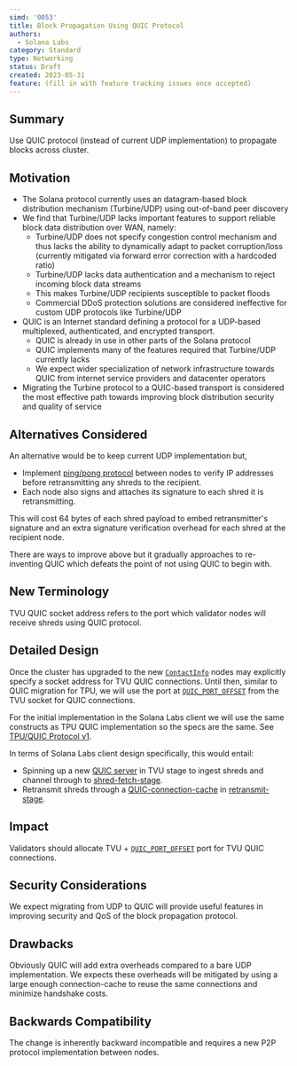 ```yaml
---
simd: '0053'
title: Block Propagation Using QUIC Protocol
authors:
  - Solana Labs
category: Standard
type: Networking
status: Draft
created: 2023-05-31
feature: (fill in with feature tracking issues once accepted)
---
```


## Summary

Use QUIC protocol (instead of current UDP implementation) to propagate blocks
across cluster.

## Motivation

* The Solana protocol currently uses an datagram-based block distribution mechanism (Turbine/UDP) using out-of-band peer discovery
* We find that Turbine/UDP lacks important features to support reliable block data distribution over WAN, namely:
  * Turbine/UDP does not specify congestion control mechanism and thus lacks the ability to dynamically adapt to packet corruption/loss (currently mitigated via forward error correction with a hardcoded ratio) 
  * Turbine/UDP lacks data authentication and a mechanism to reject incoming block data streams
  * This makes Turbine/UDP recipients susceptible to packet floods
  * Commercial DDoS protection solutions are considered ineffective for custom UDP protocols like Turbine/UDP
* QUIC is an Internet standard defining a protocol for a UDP-based multiplexed, authenticated, and encrypted transport.
  * QUIC is already in use in other parts of the Solana protocol
  * QUIC implements many of the features required that Turbine/UDP currently lacks
  * We expect wider specialization of network infrastructure towards QUIC from internet service providers and datacenter operators
* Migrating the Turbine protocol to a QUIC-based transport is considered the most effective path towards improving block distribution security and quality of service  

## Alternatives Considered

An alternative would be to keep current UDP implementation but,

* Implement [ping/pong
  protocol](https://github.com/solana-labs/solana/blob/2fc1dc1bf/gossip/src/ping_pong.rs)
  between nodes to verify IP addresses before retransmitting any shreds to the
  recipient.
* Each node also signs and attaches its signature to each shred it is
  retransmitting.

This will cost 64 bytes of each shred payload to embed retransmitter's
signature and an extra signature verification overhead for each shred at the
recipient node.

There are ways to improve above but it gradually approaches to re-inventing
QUIC which defeats the point of not using QUIC to begin with.

## New Terminology

TVU QUIC socket address refers to the port which validator nodes will receive
shreds using QUIC protocol.

## Detailed Design

Once the cluster has upgraded to the new
[`ContactInfo`](https://github.com/solana-labs/solana/blob/2fc1dc1bf/gossip/src/contact_info.rs#L68-L85)
nodes may explicitly specify a socket address for TVU QUIC connections.
Until then, similar to QUIC migration for TPU, we will use the port at
[`QUIC_PORT_OFFSET`](https://github.com/solana-labs/solana/blob/2fc1dc1bf/sdk/src/quic.rs#L4)
from the TVU socket for QUIC connections.

For the initial implementation in the Solana Labs client we will use the same
constructs as TPU QUIC implementation so the specs are the same. See [TPU/QUIC
Protocol v1](https://github.com/solana-foundation/specs/blob/42f2058b7/p2p/tpu.md#tpuquic-protocol-v1).

In terms of Solana Labs client design specifically, this would entail:

* Spinning up a new [QUIC
  server](https://github.com/solana-labs/solana/blob/2fc1dc1bf/streamer/src/quic.rs#L393-L406)
  in TVU stage to ingest shreds and channel through to
  [shred-fetch-stage](https://github.com/solana-labs/solana/blob/2fc1dc1bf/core/src/shred_fetch_stage.rs).
* Retransmit shreds through a
  [QUIC-connection-cache](https://github.com/solana-labs/solana/blob/master/quic-client/src/lib.rs)
  in [retransmit-stage](https://github.com/solana-labs/solana/blob/master/core/src/retransmit_stage.rs).


## Impact

Validators should allocate TVU +
[`QUIC_PORT_OFFSET`](https://github.com/solana-labs/solana/blob/2fc1dc1bf/sdk/src/quic.rs#L4)
port for TVU QUIC connections.

## Security Considerations

We expect migrating from UDP to QUIC will provide useful features in improving
security and QoS of the block propagation protocol.

## Drawbacks

Obviously QUIC will add extra overheads compared to a bare UDP implementation.
We expects these overheads will be mitigated by using a large enough
connection-cache to reuse the same connections and minimize handshake costs.


## Backwards Compatibility

The change is inherently backward incompatible and requires a new P2P protocol
implementation between nodes.
